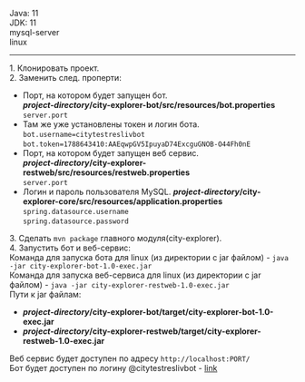 Java: 11 <br/>
JDK: 11 <br/>
mysql-server </br>
linux </br>
<hr/>
1. Клонировать проект. </br>
2. Заменить след. проперти:</br>
<ul>
  <li>Порт, на котором будет запущен бот. </br>
  <b><i>project-directory</i>/city-explorer-bot/src/resources/bot.properties</b></br>
  <code>server.port</code></br>
  <li>Там же уже установлены токен и логин бота.</br>
  <code>bot.username=citytestreslivbot</code></br>
  <code>bot.token=1788643410:AAEqwpGV5IpuyaD74ExcguGNOB-O44Fh0nE</code></br>
  <li>Порт, на котором будет запущен веб сервис. </br>
  <b><i>project-directory</i>/city-explorer-restweb/src/resources/restweb.properties</b></br>
  <code>server.port</code></br>
  <li>Логин и пароль пользователя MySQL. </b>
  <b><i>project-directory</i>/city-explorer-core/src/resources/application.properties</b></br>
  <code>spring.datasource.username</code></br>
  <code>spring.datasource.password</code></br>
</ul>
3. Сделать <code>mvn package</code> главного модуля(city-explorer). </br>
4. Запустить бот и веб-сервис: </br>
    Команда для запуска бота для linux (из директории с jar файлом) - <code>java -jar city-explorer-bot-1.0-exec.jar</code> </br>
    Команда для запуска веб-сервиса для linux (из директории с jar файлом) - <code>java -jar city-explorer-restweb-1.0-exec.jar</code> </br>
    Пути к jar файлам: </br>
<ul>
  <li><b><i>project-directory</i>/city-explorer-bot/target/city-explorer-bot-1.0-exec.jar</b></br>
  <li><b><i>project-directory</i>/city-explorer-restweb/target/city-explorer-restweb-1.0-exec.jar</b></br>
</ul>

Веб сервис будет доступен по адресу <code>http://localhost:PORT/</code> </br>
Бот будет доступен по логину @citytestreslivbot - <a href="https://t.me/citytestreslivbot">link</a>
